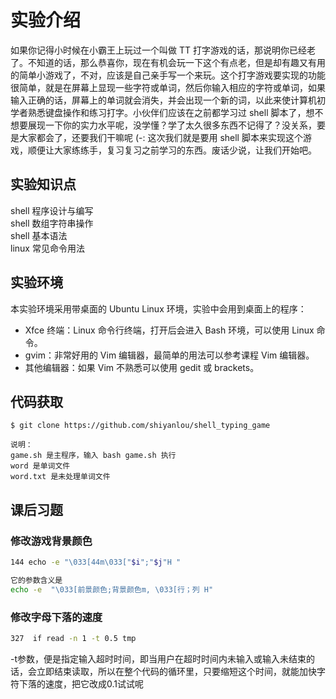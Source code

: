 # 实验介绍  

如果你记得小时候在小霸王上玩过一个叫做 TT 打字游戏的话，那说明你已经老了。不知道的话，那么恭喜你，现在有机会玩一下这个有点老，但是却有趣又有用的简单小游戏了，不对，应该是自己亲手写一个来玩。这个打字游戏要实现的功能很简单，就是在屏幕上显现一些字符或单词，然后你输入相应的字符或单词，如果输入正确的话，屏幕上的单词就会消失，并会出现一个新的词，以此来使计算机初学者熟悉键盘操作和练习打字。小伙伴们应该在之前都学习过 shell 脚本了，想不想要展现一下你的实力水平呢，没学懂？学了太久很多东西不记得了？没关系，要是大家都会了，还要我们干嘛呢 (-: 这次我们就是要用 shell 脚本来实现这个游戏，顺便让大家练练手，复习复习之前学习的东西。废话少说，让我们开始吧。  

## 实验知识点  

shell 程序设计与编写  
shell 数组字符串操作  
shell 基本语法  
linux 常见命令用法  

## 实验环境  
本实验环境采用带桌面的 Ubuntu Linux 环境，实验中会用到桌面上的程序：  

- Xfce 终端：Linux 命令行终端，打开后会进入 Bash 环境，可以使用 Linux 命令。  
- gvim：非常好用的 Vim 编辑器，最简单的用法可以参考课程 Vim 编辑器。  
- 其他编辑器：如果 Vim 不熟悉可以使用 gedit 或 brackets。  

## 代码获取  

```
$ git clone https://github.com/shiyanlou/shell_typing_game

说明：
game.sh 是主程序，输入 bash game.sh 执行
word 是单词文件
word.txt 是未处理单词文件
```

## 课后习题  

### 修改游戏背景颜色  

```sh
144 echo -e "\033[44m\033["$i";"$j"H "   

它的参数含义是  
echo -e  "\033[前景颜色;背景颜色m, \033[行；列 H"  
```

### 修改字母下落的速度  

```sh
327  if read -n 1 -t 0.5 tmp
```

-t参数，便是指定输入超时时间，即当用户在超时时间内未输入或输入未结束的话，会立即结束读取，所以在整个代码的循环里，只要缩短这个时间，就能加快字符下落的速度，把它改成0.1试试呢
